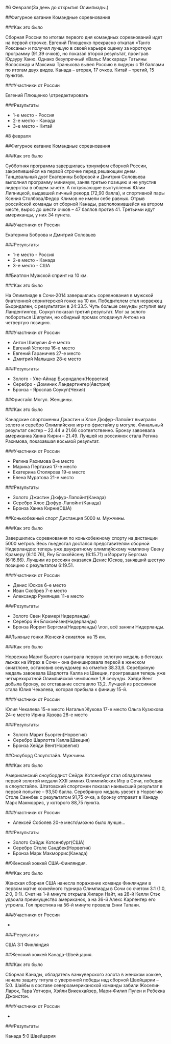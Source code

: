 #6 Февраля(За день до открытия Олимпиады.)

##Фигурное катание
Командные соревнования

###Как это было

Сборная России по итогам первого дня командных соревнований идет на первой строчке. 
Евгений Плющенко прекрасно откатал «Танго Роксаны» и получил лучшую в своей карьере оценку 
за короткую программу (91,39 очков), но показал второй результат, проиграв Юдзуру Ханю. 
Однако безупречный «Вальс Маскарад» Татьяны Волосожар и Максима Транькова вывел Россию в лидеры 
с 19 баллами по итогам двух видов. Канада – вторая, 17 очков. Китай – третий, 15 пунктов.

###Участники от России

Евгений Плющенко  \\отредактировать

###Результаты

 - 1-е место - Россия
 - 2-е место - Канада
 - 3-е место - Китай



#8 февраля

##Фигурное катание
Командные соревнования

###Как это было

Субботняя программа завершилась триумфом сборной России, закрепившейся на первой строчке перед решающим днем. 
Танцевальный дуэт Екатерины Бобровой и Дмитрия Соловьева выполнил программу минимум, заняв третью позицию 
и не упустив лидерства в общем зачете. А потрясающие выступления Юлии Липницкой, выдавшей личный рекорд (72,90 балла), 
и спортивной пары Ксения Столбова/Федор Климов не имели себе равных. 
Отрыв российской команды от сборной Канады, расположившейся на втором месте, 
вырос до шести очков – 47 баллов против 41. Третьими идут американцы, у них 34 пункта.

###Участники от России

Екатерина Боброва и Дмитрий Соловьев

###Результаты

 - 1-е место - Россия
 - 2-е место - Канада
 - 3-е место - США



##Биатлон
Мужской спринт на 10 км.

###Как это было

На Олимпиаде в Сочи-2014 завершились соревнования в мужской биатлонной спринтерской гонке на 10 км. 
Победителем стал норвежец Бьорндален, с результатом в 24:33.5. 
Чуть больше секунды уступил ему Ландентингер, Соукуп показал третий результат. 
Мог за золото побороться Шипулин, но обидный промах отодвинул Антона на четвертую позицию.

###Участники от России

 - Антон Шипулин 4-е место
 - Евгений Устюгов 16-е место
 - Евгений Гараничев 27-е место
 - Дмитрий Малышко 28-е место

###Результаты

 - Золото - Уле-Айнар Бьорндален(Норвегия)
 - Серебро - Доминик Ландертингер(Австрия)
 - Бронза - Ярослав Соукуп(Чехия)



##Фристайл
Могул. Женщины.

###Как это было

Канадские спортсменки Джастин и Хлое Дюфур-Лапойнт выиграли золото и серебро Олимпийских игр 
по фристайлу в могуле. Финальный результат сестер – 22.44 и 21.66 соответственно. 
Бронзу завоевала американка Ханна Кирни – 21.49. Лучшей из россиянок стала 
Регина Рахимова, показавшая восьмой результат.

###Участники от России

 - Регина Рахимова 8-е место
 - Марика Пертахия 17-е место
 - Екатерина Столярова 19-е место
 - Елена Муратова 21-е место


###Результаты
 - Золото Джастин Дюфур-Лапойнт(Канада)
 - Серебро Хлое Дюфур-Лапойнт(Канада)
 - Бронза Ханна Кирни(США)



##Конькобежный спорт
Дистанция 5000 м. Мужчины.

###Как это было

Завершились соревнования по конькобежному спорту на дистанции 5000 метров. 
Весь пьедестал достался представителям сборной Нидерландов: теперь уже двукратному олимпийскому чемпиону 
Свену Крамеру (6:10.76), Яну Блокхёйсену (6:15.71) и Йорриту Бергсма (6:16.66). 
Лучшим из россиян оказался Денис Юсков, занявший шестую позицию с результатом 6:19.51.

###Участники от России

 - Денис Юсков 6-е место
 - Иван Скобрев 7-е место
 - Александр Румянцев 11-е место

###Результаты

 - Золото Свен Крамер(Нидерланды)
 - Серебро Ян Блокхейзен(Нидерланды)
 - Бронза Йоррит Бергсма(Нидерланды)
\\лол, всё заняли Нидерланды.



##Лыжные гонки
Женский скиатлон на 15 км.

###Как это было

Норвежка Марит Бьорген выиграла первую золотую медаль в беговых лыжах 
на Играх в Сочи – она финишировала первой в женском скиатлоне, остановив 
секундомер на отметке 38.33,6. Серебряную медаль завоевала Шарлотта Калла из Швеции, 
проигравшая теперь уже четырехкратной Олимпийской чемпионке 1,8 секунды. 
Хайди Венг добыла бронзу, ее отставание составило 13,2. 
Лучшей из россиянок стала Юлия Чекалева, которая прибыла к финишу 15-й.

###Участники от России

Юлия Чекалева 15-е место
Наталья Жукова 17-е место
Ольга Кузюкова 24-е место
Ирина Хазова 28-е место

###Результаты

 - Золото Марит Бьорген(Норвегия)	
 - Серебро Шарлотта Калла(Швеция)
 - Бронза Хейди Венг(Норвегия)



##Сноуборд
Слоупстайл. Мужчины.

###Как это было

Американский сноубордист Сейдж Котсенбург стал обладателем первой золотой медали XXII 
зимних Олимпийских Игр в Сочи, победив в слоупстайле. Штатовский спортсмен показал наивысший 
результат в первой попытке – 93,50 балла. Серебряную медаль увезет в Норвегию Столе Саннбек 
с результатом 91,75 очка, а бронзу отправит в Канаду Марк Макморрис, у которого 88,75 пункта.

###Участники от России

 - Алексей Соболев 20-е место\\можно было лучше...

###Результаты

 - Золото Сэйдж Котсенбург(США)
 - Серебро Столе Сандбек(Норвегия)
 - Бронза Марк Макморрис(Канада)



##Женский хоккей
США–Финляндия.

###Как это было

Женская сборная США нанесла поражение команде Финляндии в первом матче хоккейного 
турнира Олимпиады в Сочи со счетом 3:1 (1:0, 2:0, 0:1). Счет на 1-й минуте 
открыла Хилари Найт, на 28-й Келли Стэк удвоила преимущество американок, а на 36-й 
Алекс Карпентер его утроила. Гол престижа на 56-й минуте провела Енни Тапани.

###Участники от России

-

###Результаты

США	3:1	Финляндия



##Женский хоккей
Канада–Швейцария.

###Как это было

Сборная Канады, обладатель ванкуверского золота в женском хоккее, 
начала защиту титула с уверенной победы над сборной Швейцарии – 5:0. 
Шайбы в составе североамериканской команды забили Жоселин Ларок, 
Тара Уотчорн, Хэйли Викенхайзер, Мари-Филип Пулен и Ребекка Джонстон.

###Участники от России

-

###Результаты

Канада	5:0	Швейцария

